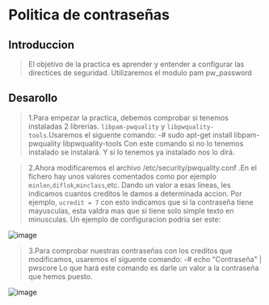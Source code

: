 # Politica de contraseñas
## Introduccion
>El objetivo de la practica es aprender y entender a configurar las directices de seguridad. Utilizaremos el modulo pam pw_password

## Desarollo
>1.Para empezar la practica, debemos comprobar si tenemos instaladas 2 librerias. ```libpam-pwquality``` y ```libpwquality-tools```.Usaremos el siguente comando:
-# sudo apt-get install libpam-pwquality libpwquality-tools
>Con este comando si no lo tenemos instalado se instalará. Y si lo tenemos ya instalado nos lo dirá.

>2.Ahora modificaremos el archivo /etc/security/pwquality.conf .En el fichero hay unos valores comentados como por ejemplo ```minlen```,```diflok```,```minclass```,etc. Dando un valor a esas lineas, les indicamos cuantos creditos le damos a determinada accion. Por ejemplo, ```ucredit = 7``` con esto indicamos que si la contraseña tiene mayusculas, esta valdra mas que si tiene solo simple texto en minusculas.
>Un ejemplo de configuracion podria ser este:

 ![image](https://github.com/MitkoNachkov/MitkoNachkov.github.io/assets/145337541/0061645b-14a2-4173-acff-4a9e8271936a)

>3.Para comprobar nuestras contraseñas con los creditos que modificamos, usaremos el siguente comando:
-# echo "Contraseña" | pwscore
>Lo que hará este comando es darle un valor a la contraseña que hemos puesto.

 ![image](https://github.com/MitkoNachkov/MitkoNachkov.github.io/assets/145337541/09ce8a1e-1d7c-4095-b5b3-e57aba53373e)

